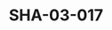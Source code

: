 ---
pid: SHA-03-017
title: SHA-03-017
language: ar
original_label: 
rights: شرحبيل احمد
location_of_original: شرحبيل احمد
photographer_or_studio: 
scanned_from: photograph 20.2 by 25.8
_date: 1976-1977
location: الامارات
description: 'شرحبيل احمد وفرقته حفل مسرح التلفزيون ابو ظبي '
additional_notes: 
permission_display: 'yes'
on_server: 'yes'
on_website: 'yes'
permalink: /photopages/ar/SHA-03-017
layout: photo-page
---